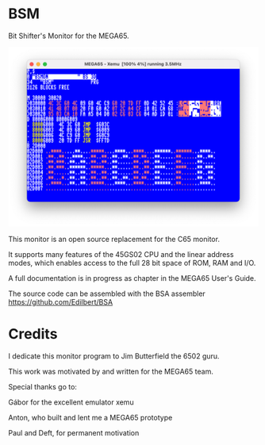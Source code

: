 BSM
===

Bit Shifter's Monitor for the MEGA65.

![Monitor](https://github.com/MEGA65/mega65-rom-monitor/blob/main/pictures/monitor.png)

This monitor is an open source replacement for the C65 monitor.

It supports many features of the 45GS02 CPU and the linear address modes,
which enables access to the full 28 bit space of ROM, RAM and I/O.

A full documentation is in progress as chapter in the MEGA65 User's Guide.

The source code can be assembled with the BSA assembler
https://github.com/Edilbert/BSA

Credits
=======

I dedicate this monitor program to Jim Butterfield the 6502 guru.

This work was motivated by and written for the MEGA65 team.

Special thanks go to:

Gábor for the excellent emulator xemu

Anton, who built and lent me a MEGA65 prototype

Paul and Deft, for permanent motivation

